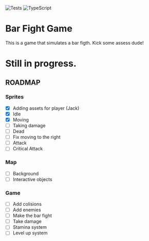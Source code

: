 ![Tests](https://github.com/edgarberlinck/bar-figth-game/actions/workflows/run-tests.yml/badge.svg)
![TypeScript](https://img.shields.io/badge/TypeScript-007ACC?style=for-the-badge&logo=typescript&logoColor=white)

# Bar Fight Game

This is a game that simulates a bar figth. Kick some assess dude!

# Still in progress.

## ROADMAP

### Sprites

- [x] Adding assets for player (Jack)
- [x] Idle
- [x] Moving
- [ ] Taking damage
- [ ] Dead
- [ ] Fix moving to the right
- [ ] Attack
- [ ] Critical Attack

### Map

- [ ] Background
- [ ] Interactive objects

### Game

- [ ] Add colisions
- [ ] Add enemies
- [ ] Make the bar fight
- [ ] Take damage
- [ ] Stamina system
- [ ] Level up system
